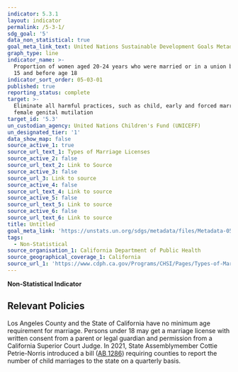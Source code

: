 ```yaml
---
indicator: 5.3.1
layout: indicator
permalink: /5-3-1/
sdg_goal: '5'
data_non_statistical: true
goal_meta_link_text: United Nations Sustainable Development Goals Metadata (PDF 207 KB)
graph_type: line
indicator_name: >-
  Proportion of women aged 20-24 years who were married or in a union before age
  15 and before age 18
indicator_sort_order: 05-03-01
published: true
reporting_status: complete
target: >-
  Eliminate all harmful practices, such as child, early and forced marriage and
  female genital mutilation
target_id: '5.3'
un_custodian_agency: United Nations Children's Fund (UNICEFF)
un_designated_tier: '1'
data_show_map: false
source_active_1: true
source_url_text_1: Types of Marriage Licenses
source_active_2: false
source_url_text_2: Link to Source
source_active_3: false
source_url_3: Link to source
source_active_4: false
source_url_text_4: Link to source
source_active_5: false
source_url_text_5: Link to source
source_active_6: false
source_url_text_6: Link to source
title: Untitled
goal_meta_link: 'https://unstats.un.org/sdgs/metadata/files/Metadata-05-03-01.pdf'
tags:
  - Non-Statistical
source_organisation_1: California Department of Public Health
source_geographical_coverage_1: California
source_url_1: 'https://www.cdph.ca.gov/Programs/CHSI/Pages/Types-of-Marriage-Licenses-.aspx'
---
```

**Non-Statistical Indicator**

## Relevant Policies
Los Angeles County and the State of California have no minimum age requirement for marriage. Persons under 18 may get a marriage license with written consent from a parent or legal guardian and permission from a California Superior Court Judge. In 2021, State Assemblymember Cottie Petrie-Norris introduced a bill ([AB 1286](https://leginfo.legislature.ca.gov/faces/billNavClient.xhtml?bill_id=202120220AB1286)) requiring counties to report the number of child marriages to the state on a quarterly basis.
